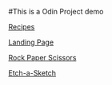 #This is a Odin Project demo

[Recipes](./odin-recipes/recipes.html)

[Landing Page](./odin-landing-page/landingPage.html)

[Rock Paper Scissors](./odin-rps/index.html)

[Etch-a-Sketch](./odin-Etch-a-sketch/index.html)
